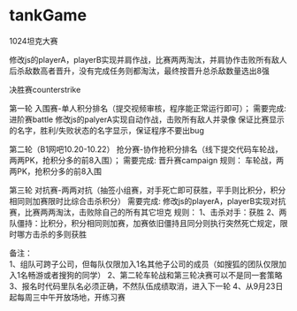 # tankGame

1024坦克大赛  


修改js的playerA，playerB实现并肩作战，比赛两两淘汰，并肩协作击败所有敌人后杀敌数高者晋升，没有完成任务则都淘汰，最终按晋升总杀敌数量选出8强  

决胜赛counterstrike  


第一轮 入围赛-单人积分排名（提交视频审核，程序能正常运行即可）；
需要完成:
进阶赛battle
修改js的palyerA实现自动作战，击败所有敌人并录像
保证比赛显示的名字，胜利/失败状态的名字显示，保证程序不要出bug


第二轮（B1网吧10.20-10.22） 抢分赛-协作抢积分排名（线下提交代码车轮战，两两PK，抢积分多的前8入围）； 
需要完成:
晋升赛campaign
规则：
车轮战，两两PK，抢积分多的前8入围  


第三轮 对抗赛-两两对抗（抽签小组赛，对手死亡即可获胜，平手则比积分，积分相同则加赛限时比综合击杀积分）
需要完成:
修改js的playerA，playerB实现对抗赛，比赛两两淘汰，击败除自己的所有其它坦克
规则：
1、击杀对手：获胜
2、两队僵持：比积分，积分相同则加赛，加赛依旧僵持且同分则执行突然死亡规定，限时哪方击杀的多则获胜  

备注：  
1、组队可跨子公司，但每队仅限加入1名其他子公司的成员（如搜狐的团队仅限加入1名畅游或者搜狗的同学）
2、第二轮车轮战和第三轮决赛可以不是同一套策略
3、报名时代码里队名必须正确，不然队伍成绩取消，进入下一轮
4、从9月23日起每周三中午开放场地，开练习赛

